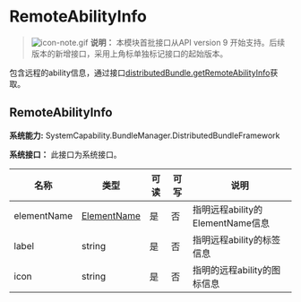 # RemoteAbilityInfo

> ![icon-note.gif](public_sys-resources/icon-note.gif) **说明：**
> 本模块首批接口从API version 9 开始支持。后续版本的新增接口，采用上角标单独标记接口的起始版本。

包含远程的ability信息，通过接口[distributedBundle.getRemoteAbilityInfo](js-apis-distributedBundle.md)获取。

## RemoteAbilityInfo

 **系统能力:** SystemCapability.BundleManager.DistributedBundleFramework

 **系统接口：**  此接口为系统接口。

| 名称        | 类型                                         | 可读 | 可写 | 说明                    |
| ----------- | -------------------------------------------- | ---- | ---- | ----------------------- |
| elementName | [ElementName](js-apis-bundleManager-elementName.md) | 是   | 否   | 指明远程ability的ElementName信息       |
| label       | string                                       | 是   | 否   | 指明远程ability的标签信息   |
| icon        | string                                       | 是   | 否   | 指明的远程ability的图标信息 |
